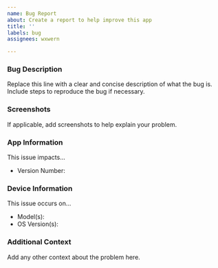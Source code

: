 ```yaml
---
name: Bug Report
about: Create a report to help improve this app
title: ''
labels: bug
assignees: wxwern

---
```


### Bug Description

Replace this line with a clear and concise description of what the bug is. Include steps to reproduce the bug if necessary.


### Screenshots

If applicable, add screenshots to help explain your problem.


### App Information

This issue impacts...

 - Version Number: 


### Device Information

This issue occurs on...

 - Model(s): 
 - OS Version(s): 


### Additional Context

Add any other context about the problem here.
